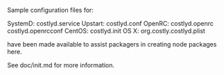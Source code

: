 Sample configuration files for:

SystemD: costlyd.service
Upstart: costlyd.conf
OpenRC:  costlyd.openrc
         costlyd.openrcconf
CentOS:  costlyd.init
OS X:    org.costly.costlyd.plist

have been made available to assist packagers in creating node packages here.

See doc/init.md for more information.
